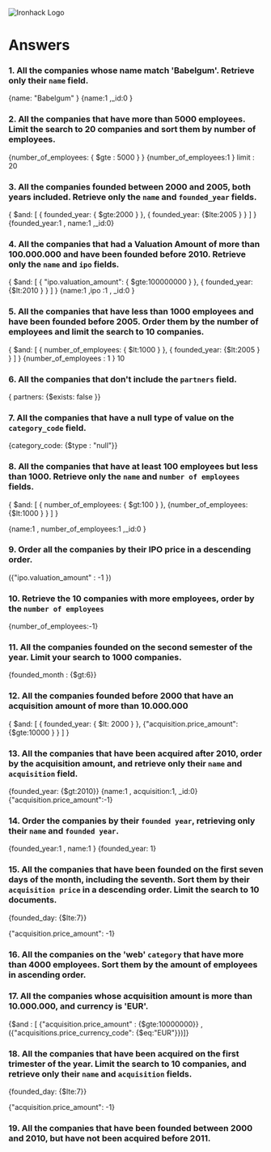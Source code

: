 ![Ironhack Logo](https://i.imgur.com/1QgrNNw.png)

# Answers

### 1. All the companies whose name match 'Babelgum'. Retrieve only their `name` field.
{name: "Babelgum" }
{name:1 ,_id:0  }

### 2. All the companies that have more than 5000 employees. Limit the search to 20 companies and sort them by **number of employees**.

{number_of_employees: { $gte : 5000 } }
{number_of_employees:1 }
limit : 20


### 3. All the companies founded between 2000 and 2005, both years included. Retrieve only the `name` and `founded_year` fields.
{ $and: [ { founded_year: { $gte:2000 } }, { founded_year: {$lte:2005  } } ] }
{founded_year:1 , name:1 ,_id:0}

### 4. All the companies that had a Valuation Amount of more than 100.000.000 and have been founded before 2010. Retrieve only the `name` and `ipo` fields.
{ $and: [ { "ipo.valuation_amount": { $gte:100000000 } }, { founded_year: {$lt:2010 } } ] }
{name:1 ,ipo :1 , _id:0 }
 
### 5. All the companies that have less than 1000 employees and have been founded before 2005. Order them by the number of employees and limit the search to 10 companies.

{ $and: [ { number_of_employees: { $lt:1000 } }, { founded_year: {$lt:2005 } } ] }
{number_of_employees : 1 }
10

### 6. All the companies that don't include the `partners` field.

 { partners: {$exists: false }}    

### 7. All the companies that have a null type of value on the `category_code` field.

{category_code: {$type : "null"}}


### 8. All the companies that have at least 100 employees but less than 1000. Retrieve only the `name` and `number of employees` fields.
{ $and: [ { number_of_employees: { $gt:100 } }, {number_of_employees: {$lt:1000 } } ] }

{name:1 , number_of_employees:1 ,_id:0 }


### 9. Order all the companies by their IPO price in a descending order.
({"ipo.valuation_amount" : -1 })

### 10. Retrieve the 10 companies with more employees, order by the `number of employees`
{number_of_employees:-1}
### 11. All the companies founded on the second semester of the year. Limit your search to 1000 companies.
{founded_month : {$gt:6}}



### 12. All the companies founded before 2000 that have an acquisition amount of more than 10.000.000

{ $and: [ { founded_year: { $lt: 2000 } }, {"acquisition.price_amount": {$gte:10000 } } ] }

### 13. All the companies that have been acquired after 2010, order by the acquisition amount, and retrieve only their `name` and `acquisition` field.
{founded_year: {$gt:2010}}
{name:1 , acquisition:1, _id:0}
{"acquisition.price_amount":-1}


### 14. Order the companies by their `founded year`, retrieving only their `name` and `founded year`.
{founded_year:1 , name:1 }
{founded_year: 1}


### 15. All the companies that have been founded on the first seven days of the month, including the seventh. Sort them by their `acquisition price` in a descending order. Limit the search to 10 documents.
{founded_day: {$lte:7}}

{"acquisition.price_amount": -1}

### 16. All the companies on the 'web' `category` that have more than 4000 employees. Sort them by the amount of employees in ascending order.




### 17. All the companies whose acquisition amount is more than 10.000.000, and currency is 'EUR'.
{$and : [ {"acquisition.price_amount" : {$gte:10000000}} , ({"acquisitions.price_currency_code": {$eq:"EUR"}})]}



### 18. All the companies that have been acquired on the first trimester of the year. Limit the search to 10 companies, and retrieve only their `name` and `acquisition` fields.

{founded_day: {$lte:7}}

{"acquisition.price_amount": -1}

### 19. All the companies that have been founded between 2000 and 2010, but have not been acquired before 2011.
                                                               
<!-- Your Code Goes Here -->
